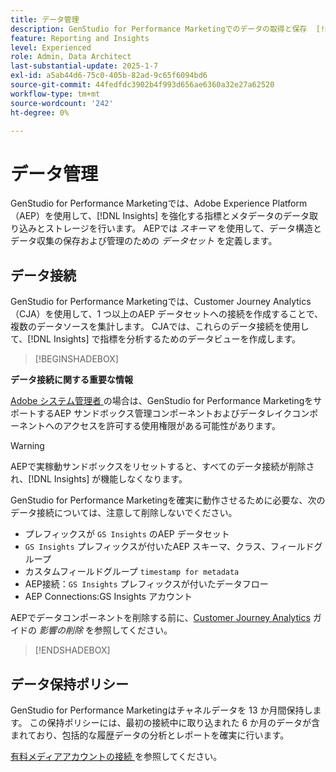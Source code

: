 ```yaml
---
title: データ管理
description: GenStudio for Performance Marketingでのデータの取得と保存  [!DNL Insights]  ついて説明します。
feature: Reporting and Insights
level: Experienced
role: Admin, Data Architect
last-substantial-update: 2025-1-7
exl-id: a5ab44d6-75c0-405b-82ad-9c65f6094bd6
source-git-commit: 44fedfdc3902b4f993d656ae6360a32e27a62520
workflow-type: tm+mt
source-wordcount: '242'
ht-degree: 0%

---
```


# データ管理

GenStudio for Performance Marketingでは、Adobe Experience Platform（AEP）を使用して、[!DNL Insights] を強化する指標とメタデータのデータ取り込みとストレージを行います。 AEPでは _スキーマ_ を使用して、データ構造とデータ収集の保存および管理のための _データセット_ を定義します。

## データ接続

GenStudio for Performance Marketingでは、Customer Journey Analytics（CJA）を使用して、1 つ以上のAEP データセットへの接続を作成することで、複数のデータソースを集計します。 CJAでは、これらのデータ接続を使用して、[!DNL Insights] で指標を分析するためのデータビューを作成します。

>[!BEGINSHADEBOX]

**データ接続に関する重要な情報**

[Adobe システム管理者 ](/help/user-guide/user-roles.md#adobe-system-administrator-vs-genstudio-system-manager) の場合は、GenStudio for Performance MarketingをサポートするAEP サンドボックス管理コンポーネントおよびデータレイクコンポーネントへのアクセスを許可する使用権限がある可能性があります。

>[!WARNING]
>
>AEPで実稼動サンドボックスをリセットすると、すべてのデータ接続が削除され、[!DNL Insights] が機能しなくなります。

GenStudio for Performance Marketingを確実に動作させるために必要な、次のデータ接続については、注意して削除しないでください。

- プレフィックスが `GS Insights` のAEP データセット
- `GS Insights` プレフィックスが付いたAEP スキーマ、クラス、フィールドグループ
- カスタムフィールドグループ `timestamp for metadata`
- AEP接続：`GS Insights` プレフィックスが付いたデータフロー
- AEP Connections:GS Insights アカウント

AEPでデータコンポーネントを削除する前に、[Customer Journey Analytics](https://experienceleague.adobe.com/en/docs/analytics-platform/using/technotes/deletion) ガイドの _影響の削除_ を参照してください。

>[!ENDSHADEBOX]

## データ保持ポリシー

GenStudio for Performance Marketingはチャネルデータを 13 か月間保持します。 この保持ポリシーには、最初の接続中に取り込まれた 6 か月のデータが含まれており、包括的な履歴データの分析とレポートを確実に行います。

[ 有料メディアアカウントの接続 ](/help/user-guide/connectors/connect-channel.md) を参照してください。
